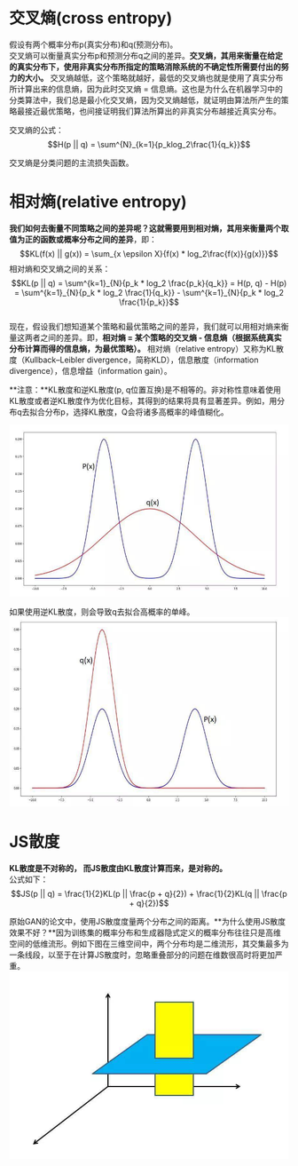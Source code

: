 # 交叉熵(cross entropy)  
假设有两个概率分布p(真实分布)和q(预测分布)。  
交叉熵可以衡量真实分布p和预测分布q之间的差异。**交叉熵，其用来衡量在给定的真实分布下，使用非真实分布所指定的策略消除系统的不确定性所需要付出的努力的大小。** 交叉熵越低，这个策略就越好，最低的交叉熵也就是使用了真实分布所计算出来的信息熵，因为此时交叉熵 = 信息熵。这也是为什么在机器学习中的分类算法中，我们总是最小化交叉熵，因为交叉熵越低，就证明由算法所产生的策略最接近最优策略，也间接证明我们算法所算出的非真实分布越接近真实分布。

交叉熵的公式：  
$$H(p || q) = \sum^{N}_{k=1}{p_klog_2\frac{1}{q_k}}$$

交叉熵是分类问题的主流损失函数。

# 相对熵(relative entropy) 
**我们如何去衡量不同策略之间的差异呢？这就需要用到相对熵，其用来衡量两个取值为正的函数或概率分布之间的差异**，即： 
$$KL(f(x) || g(x)) = \sum_{x \epsilon X}{f(x) * log_2\frac{f(x)}{g(x)}}$$
相对熵和交叉熵之间的关系：  
$$KL(p || q) = \sum^{k=1}_{N}{p_k * log_2 \frac{p_k}{q_k}} = H(p, q) - H(p) = \sum^{k=1}_{N}{p_k * log_2 \frac{1}{q_k}} - \sum^{k=1}_{N}{p_k * log_2 \frac{1}{p_k}}$$  
现在，假设我们想知道某个策略和最优策略之间的差异，我们就可以用相对熵来衡量这两者之间的差异。即，**相对熵 = 某个策略的交叉熵 - 信息熵（根据系统真实分布计算而得的信息熵，为最优策略）。**
相对熵（relative entropy）又称为KL散度（Kullback–Leibler divergence，简称KLD），信息散度（information divergence），信息增益（information gain）。

**注意：**KL散度和逆KL散度(p, q位置互换)是不相等的。非对称性意味着使用KL散度或者逆KL散度作为优化目标，其得到的结果将具有显著差异。例如，用分布q去拟合分布p，选择KL散度，Q会将诸多高概率的峰值糊化。

![](https://github.com/Deep-Learning-Studyroom/offer/blob/master/pictures/use_q_to_fit_p_by_kl_divergence.jpg) 

如果使用逆KL散度，则会导致q去拟合高概率的单峰。
![](https://github.com/Deep-Learning-Studyroom/offer/blob/master/pictures/use_q_to_fit_p_by_reverse_kl_divergence.jpg) 

# JS散度  
**KL散度是不对称的， 而JS散度由KL散度计算而来，是对称的。**  
公式如下：  
$$JS(p || q) = \frac{1}{2}KL(p || \frac{p + q}{2}) + \frac{1}{2}KL(q || \frac{p + q}{2})$$

原始GAN的论文中，使用JS散度度量两个分布之间的距离。**为什么使用JS散度效果不好？**因为训练集的概率分布和生成器隐式定义的概率分布往往只是高维空间的低维流形。例如下图在三维空间中，两个分布均是二维流形，其交集最多为一条线段，以至于在计算JS散度时，忽略重叠部分的问题在维数很高时将更加严重。
![](https://github.com/Deep-Learning-Studyroom/offer/blob/master/pictures/20190626133454.jpg) 

